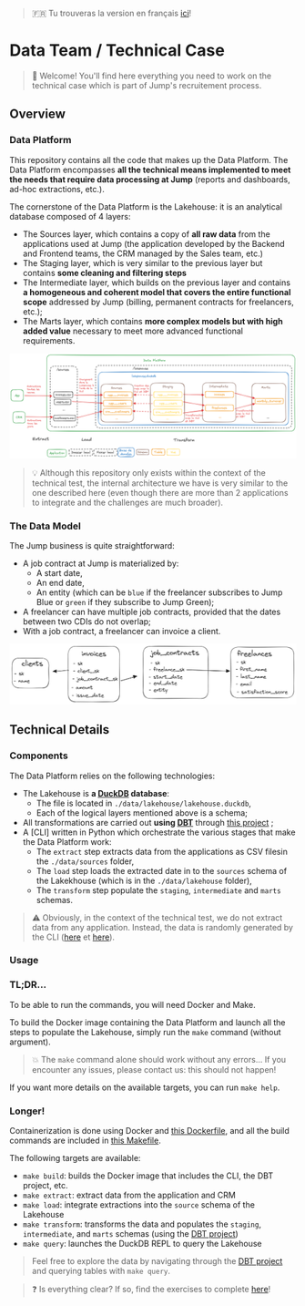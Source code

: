 > 🇫🇷 Tu trouveras la version en français [ici](./README_en.md)! 

# Data Team / Technical Case

> 👋 Welcome! You'll find here everything you need to work on the technical case which is part of Jump's recruitement process. 

## Overview

### Data Platform
This repository contains all the code that makes up the Data Platform. The Data Platform encompasses **all the technical means implemented to meet the needs that require data processing at Jump** (reports and dashboards, ad-hoc extractions, etc.).

The cornerstone of the Data Platform is the Lakehouse: it is an analytical database composed of 4 layers:
* The Sources layer, which contains a copy of **all raw data** from the applications used at Jump (the application developed by the Backend and Frontend teams, the CRM managed by the Sales team, etc.)
* The Staging layer, which is very similar to the previous layer but contains **some cleaning and filtering steps**
* The Intermediate layer, which builds on the previous layer and contains **a homogeneous and coherent model that covers the entire functional scope** addressed by Jump (billing, permanent contracts for freelancers, etc.);
* The Marts layer, which contains **more complex models but with high added value** necessary to meet more advanced functional requirements.

![Architecture](docs/architecture_en.png)

> 💡 Although this repository only exists within the context of the technical test, the internal architecture we have is very similar to the one described here (even though there are more than 2 applications to integrate and the challenges are much broader).


### The Data Model

The Jump business is quite straightforward:
* A job contract at Jump is materialized by:
    * A start date,
    * An end date,
    * An entity (which can be `blue` if the freelancer subscribes to Jump Blue or `green` if they subscribe to Jump Green);
* A freelancer can have multiple job contracts, provided that the dates between two CDIs do not overlap;
* With a job contract, a freelancer can invoice a client.

![Modèle de données](docs/data-model.png)


## Technical Details

### Components

The Data Platform relies on the following technologies: 
* The Lakehouse is **a [DuckDB](https://duckdb.org/) database**:
    * The file is located in `./data/lakehouse/lakehouse.duckdb`, 
    * Each of the logical layers mentioned above is a schema;
* All transformations are carried out **using [DBT](https://www.getdbt.com/)** through [this project](./dbt/) ;
* A [CLI] written in Python which orchestrate the various stages that make the Data Platform work:
    * The `extract` step extracts data from the applications as CSV filesin the `./data/sources` folder, 
    * The `load` step loads the extracted date in to the `sources` schema of the Lakekhouse (which is in the `./data/lakehouse` folder), 
    * The `transform` step populate the `staging`, `intermediate` and `marts` schemas.

> ⚠️ Obviously, in the context of the technical test, we do not extract data from any application. Instead, the data is randomly generated by the CLI ([here](./cli/src/jump/data_platform/sources/app/app.py) et [here](./cli/src/jump/data_platform/sources/crm/crm.py)).



### Usage

### TL;DR...

To be able to run the commands, you will need Docker and Make.

To build the Docker image containing the Data Platform and launch all the steps to populate the Lakehouse, simply run the `make` command (without argument).

> 💥 The `make` command alone should work without any errors... If you encounter any issues, please contact us: this should not happen!

If you want more details on the available targets, you can run `make help`.


### Longer! 

Containerization is done using Docker and [this Dockerfile](./docker/Dockerfile), and all the build commands are included in [this Makefile](./Makefile).

The following targets are available:
* `make build`: builds the Docker image that includes the CLI, the DBT project, etc.
* `make extract`: extract data from the application and CRM
* `make load`: integrate extractions into the `source` schema of the Lakehouse
* `make transform`: transforms the data and populates the `staging`, `intermediate`, and `marts` schemas (using the [DBT project](./dbt/))
* `make query`: launches the DuckDB REPL to query the Lakehouse

> Feel free to explore the data by navigating through the [DBT project](./dbt/) and querying tables with `make query`.

> ❓ Is everything clear? If so, find the exercises to complete [here](./exercices/positions/data-analyst_en.md)! 
